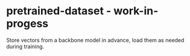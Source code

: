 # pretrained-dataset - work-in-progess
Store vectors from a backbone model in advance, load them as needed during training.
